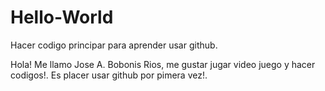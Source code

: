 # Hello-World
Hacer codigo principar para aprender usar github. 

Hola! Me llamo Jose A. Bobonis Rios, me gustar jugar video juego y hacer codigos!. Es placer usar github por pimera vez!. 
